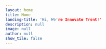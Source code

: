 ```yaml
---
layout: home
title: Home
landing-title: 'Hi, We're Innovate Trent!'
description: null
image: null
author: null
show_tile: false
---
```

